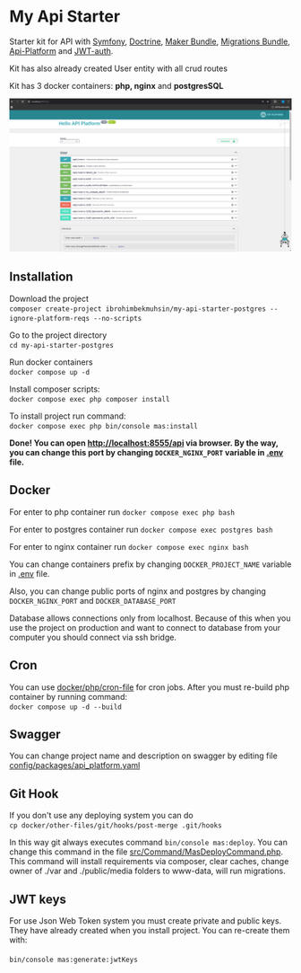 # My Api Starter

[//]: <> ( todo udpate image and add new docker commands, tell about interfaces )


Starter kit for API with
[Symfony](https://symfony.com/),
[Doctrine](https://www.doctrine-project.org/),
[Maker Bundle](https://symfony.com/doc/current/bundles/SymfonyMakerBundle/index.html),
[Migrations Bundle](https://symfony.com/doc/current/bundles/DoctrineMigrationsBundle/index.html),
[Api-Platform](https://api-platform.com/) and
[JWT-auth](https://jwt.io/).

Kit has also already created User entity with all crud routes

Kit has 3 docker containers: **php, nginx** and **postgresSQL**

![poster](poster.png)
## Installation

Download the project<br>
```composer create-project ibrohimbekmuhsin/my-api-starter-postgres --ignore-platform-reqs --no-scripts```

Go to the project directory<br>
```cd my-api-starter-postgres```

Run docker containers <br>
```docker compose up -d```

Install composer scripts:<br>
```docker compose exec php composer install```

To install project run command:<br>
```docker compose exec php bin/console mas:install```

**Done! You can open <a href="http://localhost:8555/api" target="_blank">http://localhost:8555/api</a> via browser.
By the way, you can change this port by changing ```DOCKER_NGINX_PORT``` variable in [.env](.env) file.**


## Docker
For enter to php container run
```docker compose exec php bash```

For enter to postgres container run
```docker compose exec postgres bash```

For enter to nginx container run
```docker compose exec nginx bash```

You can change containers prefix by changing ```DOCKER_PROJECT_NAME``` variable in [.env](.env) file.

Also, you can change public ports of nginx and postgres by changing ```DOCKER_NGINX_PORT``` and ```DOCKER_DATABASE_PORT```

Database allows connections only from localhost.
Because of this when you use the project on production and want to connect to database from your computer
you should connect via ssh bridge.

## Cron

You can use [docker/php/cron-file](docker/php/cron-file) for cron jobs.
After you must re-build php container by running command:<br>
```docker compose up -d --build```

## Swagger
You can change project name and description on swagger by editing file
[config/packages/api_platform.yaml](config/packages/api_platform.yaml)

## Git Hook
If you don't use any deploying system you can do <br>
```cp docker/other-files/git/hooks/post-merge .git/hooks```

In this way git always executes command ```bin/console mas:deploy```.
You can change this command in the file [src/Command/MasDeployCommand.php](src/Command/MasDeployCommand.php).
This command will install requirements via composer,
clear caches, change owner of ./var and ./public/media folders to www-data, will run migrations.

## JWT keys
For use Json Web Token system you must create private and public keys.
They have already created when you install project. You can re-create them with:<br>  
```bin/console mas:generate:jwtKeys```
